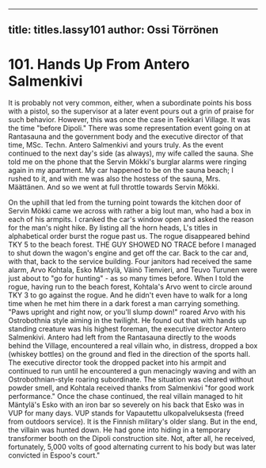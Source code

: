 
---

title: titles.lassy101
author: Ossi Törrönen
---


    
# 101. Hands Up From Antero Salmenkivi

It is probably not very common, either, when a subordinate points his boss with a pistol, so the supervisor at a later event pours out a grin of praise for such behavior. However, this was once the case in Teekkari Village. It was the time "before Dipoli." There was some representation event going on at Rantasauna and the government body and the executive director of that time, MSc. Techn. Antero Salmenkivi and yours truly. As the event continued to the next day's side (as always), my wife called the sauna. She told me on the phone that the Servin Mökki's burglar alarms were ringing again in my apartment. My car happened to be on the sauna beach; I rushed to it, and with me was also the hostess of the sauna, Mrs. Määttänen. And so we went at full throttle towards Servin Mökki.

On the uphill that led from the turning point towards the kitchen door of Servin Mökki came we across with rather a big lout man, who had a box in each of his armpits. I cranked the car's window open and asked the reason for the man's night hike. By listing all the horn heads, L's titles in alphabetical order burst the rogue past us. The rogue disappeared behind TKY 5 to the beach forest. THE GUY SHOWED NO TRACE before I managed to shut down the wagon's engine and get off the car. Back to the car and, with that, back to the service building. Four janitors had received the same alarm, Arvo Kohtala, Esko Mäntylä, Väinö Tienvieri, and Teuvo Turunen were just about to "go for hunting" - as so many times before. When I told the rogue, having run to the beach forest, Kohtala's Arvo went to circle around TKY 3 to go against the rogue. And he didn't even have to walk for a long time when he met him there in a dark forest a man carrying something. "Paws upright and right now, or you'll slump down!" roared Arvo with his Ostrobothnia style aiming in the twilight. He found out that with hands up standing creature was his highest foreman, the executive director Antero Salmenkivi. Antero had left from the Rantasauna directly to the woods behind the Village, encountered a real villain who, in distress, dropped a box (whiskey bottles) on the ground and fled in the direction of the sports hall. The executive director took the dropped packet into his armpit and continued to run until he encountered a gun menacingly waving and with an Ostrobothnian-style roaring subordinate. The situation was cleared without powder smell, and Kohtala received thanks from Salmenkivi "for good work performance." Once the chase continued, the real villain managed to hit Mäntylä's Esko with an iron bar so severely on his back that Esko was in VUP for many days.  VUP stands for Vapautettu ulkopalveluksesta (freed from outdoors service). It is the Finnish military's older slang. But in the end, the villain was hunted down. He had gone into hiding in a temporary transformer booth on the Dipoli construction site. Not, after all, he received, fortunately, 5,000 volts of good alternating current to his body but was later convicted in Espoo's court."
